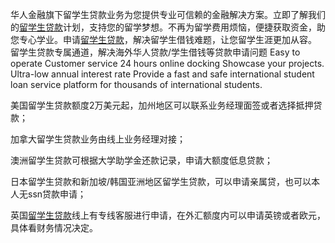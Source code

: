 华人金融旗下留学生贷款业务为您提供专业可信赖的金融解决方案。立即了解我们的<a class="btlink" href="https://oversealoan.com" target="_blank">留学生贷款</a>计划，支持您的留学梦想。不再为留学费用烦恼，便捷获取资金，助您专心学业。申请<a href="https://oversealoan.com">留学生贷款</a>，解决留学生借钱难题，让您留学生涯更加从容。
留学生贷款专属通道，解决海外华人贷款/学生借钱等贷款申请问题
Easy to operate
Customer service 24 hours online docking
Showcase your projects.
Ultra-low annual interest rate
Provide a fast and safe international student loan service platform for thousands of international students.

美国留学生贷款额度2万美元起，加州地区可以联系业务经理面签或者选择抵押贷款；

加拿大留学生贷款业务由线上业务经理对接；

澳洲留学生贷款可根据大学助学金还款记录，申请大额度低息贷款；

日本留学生贷款和新加坡/韩国亚洲地区留学生贷款，可以申请亲属贷，也可以本人无ssn贷款申请；

英国<a href="https://oversealoan.com">留学生贷款</a>线上有专线客服进行申请，在外汇额度内可以申请英镑或者欧元，具体看财务情况决定。
